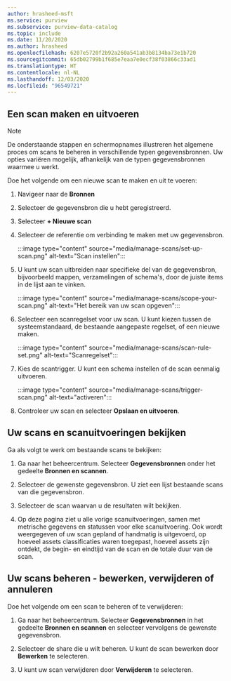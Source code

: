 ```yaml
---
author: hrasheed-msft
ms.service: purview
ms.subservice: purview-data-catalog
ms.topic: include
ms.date: 11/20/2020
ms.author: hrasheed
ms.openlocfilehash: 6207e5720f2b92a260a541ab3b8134ba73e1b720
ms.sourcegitcommit: 65db02799b1f685e7eaa7e0ecf38f03866c33ad1
ms.translationtype: HT
ms.contentlocale: nl-NL
ms.lasthandoff: 12/03/2020
ms.locfileid: "96549721"
---
```

## <a name="creating-and-running-a-scan"></a>Een scan maken en uitvoeren

> [!Note] 
> De onderstaande stappen en schermopnames illustreren het algemene proces om scans te beheren in verschillende typen gegevensbronnen. Uw opties variëren mogelijk, afhankelijk van de typen gegevensbronnen waarmee u werkt.

Doe het volgende om een nieuwe scan te maken en uit te voeren:

1. Navigeer naar de **Bronnen**

1. Selecteer de gegevensbron die u hebt geregistreerd.

1. Selecteer **+ Nieuwe scan**

1. Selecteer de referentie om verbinding te maken met uw gegevensbron. 

   :::image type="content" source="media/manage-scans/set-up-scan.png" alt-text="Scan instellen":::

1. U kunt uw scan uitbreiden naar specifieke del van de gegevensbron, bijvoorbeeld mappen, verzamelingen of schema's, door de juiste items in de lijst aan te vinken.

   :::image type="content" source="media/manage-scans/scope-your-scan.png" alt-text="Het bereik van uw scan opgeven":::

1. Selecteer een scanregelset voor uw scan. U kunt kiezen tussen de systeemstandaard, de bestaande aangepaste regelset, of een nieuwe maken.

   :::image type="content" source="media/manage-scans/scan-rule-set.png" alt-text="Scanregelset":::

1. Kies de scantrigger. U kunt een schema instellen of de scan eenmalig uitvoeren.

   :::image type="content" source="media/manage-scans/trigger-scan.png" alt-text="activeren":::

1. Controleer uw scan en selecteer **Opslaan en uitvoeren**.

## <a name="viewing-your-scans-and-scan-runs"></a>Uw scans en scanuitvoeringen bekijken

Ga als volgt te werk om bestaande scans te bekijken:

1. Ga naar het beheercentrum. Selecteer **Gegevensbronnen** onder het gedeelte **Bronnen en scannen**. 

2. Selecteer de gewenste gegevensbron. U ziet een lijst bestaande scans van die gegevensbron.

3. Selecteer de scan waarvan u de resultaten wilt bekijken.

4. Op deze pagina ziet u alle vorige scanuitvoeringen, samen met metrische gegevens en statussen voor elke scanuitvoering. Ook wordt weergegeven of uw scan gepland of handmatig is uitgevoerd, op hoeveel assets classificaties waren toegepast, hoeveel assets zijn ontdekt, de begin- en eindtijd van de scan en de totale duur van de scan.

## <a name="manage-your-scans---edit-delete-or-cancel"></a>Uw scans beheren - bewerken, verwijderen of annuleren

Doe het volgende om een scan te beheren of te verwijderen:

1. Ga naar het beheercentrum. Selecteer **Gegevensbronnen** in het gedeelte **Bronnen en scannen** en selecteer vervolgens de gewenste gegevensbron.

2. Selecteer de share die u wilt beheren. U kunt de scan bewerken door **Bewerken** te selecteren.

3. U kunt uw scan verwijderen door **Verwijderen** te selecteren. 
